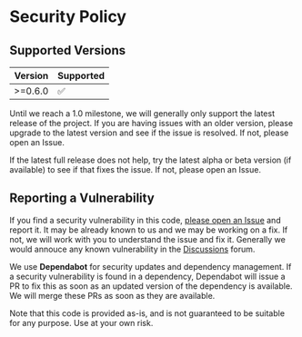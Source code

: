 # Security Policy

## Supported Versions

| Version | Supported          |
| ------- | ------------------ |
| >=0.6.0 | :white_check_mark: |

Until we reach a 1.0 milestone, we will generally only support the latest
release of the project. If you are having issues with an older version, please
upgrade to the latest version and see if the issue is resolved. If not, please
open an Issue.

If the latest full release does not help, try the latest alpha or beta version
(if available) to see if that fixes the issue. If not, please open an Issue.

## Reporting a Vulnerability

If you find a security vulnerability in this code, [please open an
Issue](https://github.com/seapagan/simple-toml-settings/issues) and report it.
It may be already known to us and we may be working on a fix. If not, we will
work with you to understand the issue and fix it. Generally we would annouce any
known vulnerability in the
[Discussions](https://github.com/seapagan/simple-toml-settings/discussions)
forum.

We use **Dependabot** for security updates and dependency management. If a
security vulnerability is found in a dependency, Dependabot will issue a PR to
fix this as soon as an updated version of the dependency is available. We will
merge these PRs as soon as they are available.

Note that this code is provided as-is, and is not guaranteed to be
suitable for any purpose.  Use at your own risk.
